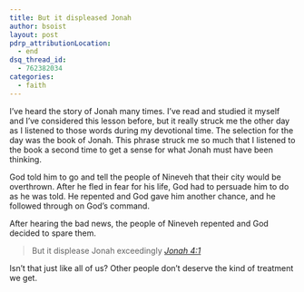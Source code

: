 ```yaml
---
title: But it displeased Jonah
author: bsoist
layout: post
pdrp_attributionLocation:
  - end
dsq_thread_id:
  - 762382034
categories:
  - faith
---
```

I&#8217;ve heard the story of Jonah many times. I&#8217;ve read and studied it myself and I&#8217;ve considered this lesson before, but it really struck me the other day as I listened to those words during my devotional time. The selection for the day was the book of Jonah. This phrase struck me so much that I listened to the book a second time to get a sense for what Jonah must have been thinking.

God told him to go and tell the people of Nineveh that their city would be overthrown. After he fled in fear for his life, God had to persuade him to do as he was told. He repented and God gave him another chance, and he followed through on God&#8217;s command.

After hearing the bad news, the people of Nineveh repented and God decided to spare them. 

> But it displease Jonah exceedingly <cite> <a href="http://www.biblegateway.com/passage/?search=jonah%204:1&version=NIV">Jonah 4:1</a> </cite>

Isn&#8217;t that just like all of us? Other people don&#8217;t deserve the kind of treatment we get.
